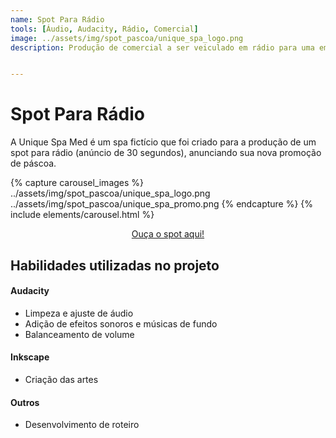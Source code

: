 ```yaml
---
name: Spot Para Rádio
tools: [Áudio, Audacity, Rádio, Comercial]
image: ../assets/img/spot_pascoa/unique_spa_logo.png
description: Produção de comercial a ser veiculado em rádio para uma empresa fictícia.


---
```


# Spot Para Rádio

A Unique Spa Med é um spa fictício que foi criado para a produção de um spot para rádio (anúncio de 30 segundos), anunciando sua nova promoção de páscoa.


{% capture carousel_images %}
../assets/img/spot_pascoa/unique_spa_logo.png
../assets/img/spot_pascoa/unique_spa_promo.png
{% endcapture %}
{% include elements/carousel.html %}

<p align=center>
<a target="_blank" href="../assets/img/spot_pascoa/unique_spa_spot.mp3">Ouça o spot aqui!</a>
</p>


<!--- [spot](../assets/img/spot_pascoa/unique_spa_spot.mp3) --->

## Habilidades utilizadas no projeto

#### **Audacity**

* Limpeza e ajuste de áudio
* Adição de efeitos sonoros e músicas de fundo
* Balanceamento de volume

#### **Inkscape**

* Criação das artes


#### **Outros**

* Desenvolvimento de roteiro

